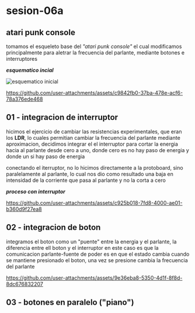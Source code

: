 # sesion-06a

## atari punk console

tomamos el esqueleto base del _"atari punk console"_ el cual modificamos principalmente para aletrar la frecuencia del parlante, mediante botones e interruptores

___esquematico incial___

![esquematico inicial](https://github.com/user-attachments/assets/29d8da02-e3d8-45dc-826c-3487da9dcc38)

https://github.com/user-attachments/assets/c9842fb0-37ba-478e-acf6-78a376ede468

## 01 - integracion de interruptor

hicimos el ejercicio de cambiar las resistencias experimentales, que eran los __LDR__, lo cuales permitian cambiar la frecuencia del parlante mediante aproximacion, decidimos integrar el el interruptor para cortar la energia hacia al parlante desde cero a uno, donde cero es no hay paso de energia y donde un si hay paso de energia

conectando el iterruptor, no lo hicimos directamente a la protoboard, sino paralelamente al parlante, lo cual nos dio como resultado una baja en intensidad de la corriente que pasa al parlante y no la corta a cero

___proceso con interruptor___

https://github.com/user-attachments/assets/c925b018-7fd8-4000-ae01-b360d9f27ea8

## 02 - integracion de boton

integramos el boton como un "puente" entre la energia y el parlante, la diferencia entre ell boton y el interruptor en este caso es que la comunicacion parlante-fuente de poder es en que el estado cambia cuando se mantiene presionado el boton, una vez se presione cambia la frecuencia del parlante

https://github.com/user-attachments/assets/9e36eba8-5350-4d1f-8f8d-8dc676832207

## 03 - botones en paralelo ("piano")


